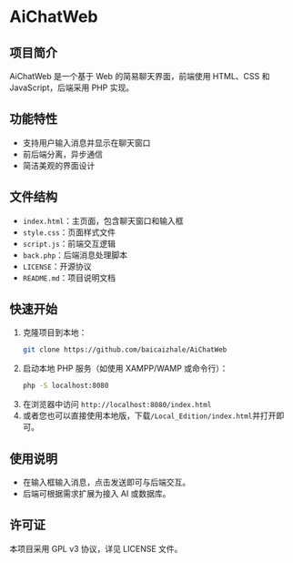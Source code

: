 # AiChatWeb

## 项目简介
AiChatWeb 是一个基于 Web 的简易聊天界面，前端使用 HTML、CSS 和 JavaScript，后端采用 PHP 实现。

## 功能特性
- 支持用户输入消息并显示在聊天窗口
- 前后端分离，异步通信
- 简洁美观的界面设计

## 文件结构
- `index.html`：主页面，包含聊天窗口和输入框
- `style.css`：页面样式文件
- `script.js`：前端交互逻辑
- `back.php`：后端消息处理脚本
- `LICENSE`：开源协议
- `README.md`：项目说明文档

## 快速开始
1. 克隆项目到本地：
   ```bash
   git clone https://github.com/baicaizhale/AiChatWeb
   ```
2. 启动本地 PHP 服务（如使用 XAMPP/WAMP 或命令行）：
   ```bash
   php -S localhost:8080
   ```
3. 在浏览器中访问 `http://localhost:8080/index.html`
4. 或者您也可以直接使用本地版，下载`/Local_Edition/index.html`并打开即可。

## 使用说明
- 在输入框输入消息，点击发送即可与后端交互。
- 后端可根据需求扩展为接入 AI 或数据库。

## 许可证
本项目采用 GPL v3 协议，详见 LICENSE 文件。
